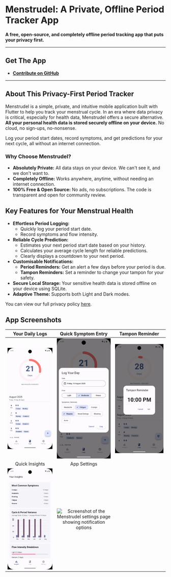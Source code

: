 # Menstrudel: A Private, Offline Period Tracker App

**A free, open-source, and completely offline period tracking app that puts your privacy first.**


---

## Get The App

* **[Contribute on GitHub](https://github.com/J-shw/Menstrudel)**

---

## About This Privacy-First Period Tracker

Menstrudel is a simple, private, and intuitive mobile application built with Flutter to help you track your menstrual cycle. In an era where data privacy is critical, especially for health data, Menstrudel offers a secure alternative. **All your personal health data is stored securely offline on your device.** No cloud, no sign-ups, no-nonsense.

Log your period start dates, record symptoms, and get predictions for your next cycle, all without an internet connection.

### Why Choose Menstrudel?
* **Absolutely Private:** All data stays on your device. We can't see it, and we don't want to.
* **Completely Offline:** Works anywhere, anytime, without needing an internet connection.
* **100% Free & Open Source:** No ads, no subscriptions. The code is transparent and open for community review.

## Key Features for Your Menstrual Health

* **Effortless Period Logging:**
    * Quickly log your period start date.
    * Record symptoms and flow intensity.
* **Reliable Cycle Prediction:**
    * Estimates your next period start date based on your history.
    * Calculates your average cycle length for reliable predictions.
    * Clearly displays a countdown to your next period.
* **Customisable Notifications:**
    * **Period Reminders:** Get an alert a few days before your period is due.
    * **Tampon Reminders:** Set a reminder to change your tampon for your safety.
* **Secure Local Storage:** Your sensitive health data is stored offline on your device using SQLite.
* **Adaptive Theme:** Supports both Light and Dark modes.

You can view our full privacy policy [here](PRIVACY.md).

## App Screenshots

| Your Daily Logs | Quick Symptom Entry | Tampon Reminder |
| :---: | :---: | :---: |
| ![Screenshot of Menstrudel's daily period log view on Android](screenshots/v2.2.0/android/logs.png) | ![Screenshot showing the quick symptom entry for a period log in Menstrudel](screenshots/v2.2.0/android/log.png) | ![Screenshot of the tampon change reminder setup in Menstrudel](screenshots/v2.2.0/android/reminder.png) |
| Quick Insights | App Settings | |
| ![Screenshot of the cycle insights and predictions screen in Menstrudel](screenshots/v2.2.0/android/insights.png) | ![Screenshot of the Menstrudel settings page showing notification options](screenshots/v2.2.0/android/settings.webp) | |